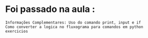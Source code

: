# Foi passado na aula :
    Informações Complementares: Uso do comando print, input e if
    Como converter a logica no fluxograma para comandos em python 
    exercicios